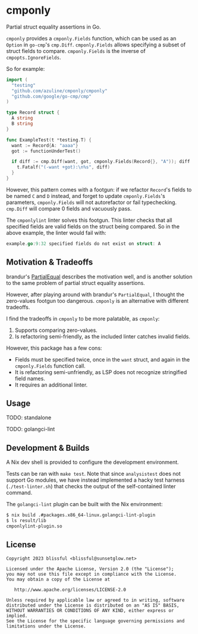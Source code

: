 # cmponly

Partial struct equality assertions in Go.

`cmponly` provides a `cmponly.Fields` function, which can be used as an
`Option` in `go-cmp`'s `cmp.Diff`. `cmponly.Fields` allows specifying a subset
of struct fields to compare. `cmponly.Fields` is the inverse of
`cmpopts.IgnoreFields`.

So for example:

```go
import (
  "testing"
  "github.com/azuline/cmponly/cmponly"
  "github.com/google/go-cmp/cmp"
)

type Record struct {
  A string
  B string
}

func ExampleTest(t *testing.T) {
  want := Record{A: "aaaa"}
  got := functionUnderTest()

  if diff := cmp.Diff(want, got, cmponly.Fields(Record{}, "A")); diff != "" {
    t.Fatalf("(-want +got):\n%s", diff)
  }
}
```

However, this pattern comes with a footgun: if we refactor `Record`'s fields to
be named `C` and `D` instead, and forget to update `cmponly.Fields`'s
parameters, `cmponly.Fields` will not autorefactor or fail typechecking.
`cmp.Diff` will compare 0 fields and vacuously pass.

The `cmponlylint` linter solves this footgun. This linter checks that all
specified fields are valid fields on the struct being compared. So in the above
example, the linter would fail with:

```go
example.go:9:32 specified fields do not exist on struct: A
```

## Motivation & Tradeoffs

brandur's [PartialEqual](https://brandur.org/fragments/partial-equal) describes
the motivation well, and is another solution to the same problem of partial
struct equality assertions.

However, after playing around with brandur's `PartialEqual`, I thought the
zero-values footgun too dangerous. `cmponly` is an alternative with different
tradeoffs.

I find the tradeoffs in `cmponly` to be more palatable, as `cmponly`:

1. Supports comparing zero-values.
2. Is refactoring semi-friendly, as the included linter catches invalid fields.

However, this package has a few cons:

- Fields must be specified twice, once in the `want` struct, and again in the
  `cmponly.Fields` function call.
- It is refactoring semi-unfriendly, as LSP does not recognize stringified
  field names.
- It requires an additional linter.

## Usage

TODO: standalone

TODO: golangci-lint

## Development & Builds

A Nix dev shell is provided to configure the development environment.

Tests can be ran with `make test`. Note that since `analysistest` does not
support Go modules, we have instead implemented a hacky test harness
(`./test-linter.sh`) that checks the output of the self-contained linter
command.

The `golangci-lint` plugin can be built with the Nix environment:

```sh
$ nix build .#packages.x86_64-linux.golangci-lint-plugin
$ ls result/lib
cmponlylint-plugin.so
```

## License

```
Copyright 2023 blissful <blissful@sunsetglow.net>

Licensed under the Apache License, Version 2.0 (the "License");
you may not use this file except in compliance with the License.
You may obtain a copy of the License at

   http://www.apache.org/licenses/LICENSE-2.0

Unless required by applicable law or agreed to in writing, software
distributed under the License is distributed on an "AS IS" BASIS,
WITHOUT WARRANTIES OR CONDITIONS OF ANY KIND, either express or implied.
See the License for the specific language governing permissions and
limitations under the License.
```
